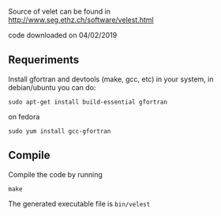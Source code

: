 
Source of velet can be found in http://www.seg.ethz.ch/software/velest.html

code downloaded on 04/02/2019


Requeriments
------------

Install gfortran and devtools (make, gcc, etc) in your system, in debian/ubuntu you can do:

	sudo apt-get install build-essential gfortran

on fedora 

	sudo yum install gcc-gfortran


Compile
-------

Compile the code by running

	make 

The generated executable file is `bin/velest` 


